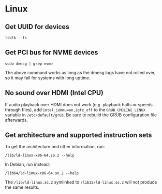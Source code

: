 # Linux

## Get UUID for devices

```
lsblk --fs
```

## Get PCI bus for NVME devices

```
sudo dmesg | grep nvme
```

The above command works as long as the dmesg logs have not rolled over, so it
may fail for systems with long uptime.

## No sound over HDMI (Intel CPU)

If audio playback over HDMI does not work (e.g. playback halts or speeds
through files), add `intel_iommu=on,igfx_off` to the `GRUB_CMDLINE_LINUX`
variable in `/etc/default/grub`. Be sure to rebuild the GRUB configuration file
afterwards.

## Get architecture and supported instruction sets

To get the architecture and other information, run:
```
/lib/ld-linux-x86-64.so.2 --help
```

In Debian, run instead:
```
/lib64/ld-linux-x86-64.so.2 --help
```

The `/lib/ld-linux.so.2` symlinked to `/lib32/ld-linux.so.2` will not produce
the same results.
